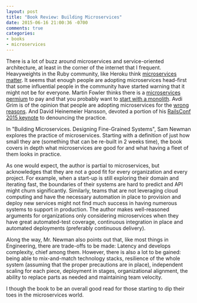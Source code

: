 ```yaml
---
layout: post
title: "Book Review: Building Microservices"
date: 2015-06-16 21:00:36 -0700
comments: true
categories:
- books
- microservices
---
```


There is a lot of buzz around microservices and service-oriented architecture, at least in the corner of the internet that I frequent. Heavyweights in the Ruby community, like Heroku think [microservices matter][3]. It seems that enough people are adopting microservices head-first that some influential people in the community have started warning that it might not be for everyone. Martin Fowler thinks there is a [microservices permium][2] to pay and that you probably want to [start with a monolith][1]. Avdi Grim is of the opinion that people are adopting microservices for the [wrong reasons][4]. And David Heinemeier Hansson, devoted a portion of his [RailsConf 2015 keynote][5] to denouncing the practice.

In "Building Microservices. Designing Fine-Grained Systems", Sam Newman explores the practice of microservices. Starting with a definition of just how small they are (something that can be re-built in 2 weeks time), the book covers in depth what microservices are good for and what having a fleet of them looks in practice.

As one would expect, the author is partial to microservices, but acknowledges that they are not a good fit for every organization and every project. For example, when a start-up is still exploring their domain and iterating fast, the boundaries of their systems are hard to predict and API might churn significantly. Similarly, teams that are not leveraging cloud computing and have the necessary automation in place to provision and deploy new services might not find much success in having numerous systems to support in production. The author makes well-reasoned arguments for organizations only considering microservices when they have great automated-test coverage, continuous integration in place and automated deployments (preferably continuous delivery).

Along the way, Mr. Newman also points out that, like most things in Engineering, there are trade-offs to be made: Latency and develops complexity, chief among them. However, there is also a lot to be gained: being able to mix-and-match technology stacks, resilience of the whole system (assuming that the proper precautions are in place), independent scaling for each piece, deployment in stages, organizational alignment, the ability to replace parts as needed and maintaining team velocity.

I though the book to be an overall good read for those starting to dip their toes in the microservices world.

[1]: http://martinfowler.com/bliki/MonolithFirst.html
[2]: http://martinfowler.com/bliki/MicroservicePremium.html
[3]: https://blog.heroku.com/archives/2015/1/20/why_microservices_matter
[4]: http://devblog.avdi.org/2014/11/19/frog-and-toad-willpower-and-microservice-architecture/
[5]: https://www.youtube.com/watch?v=KJVTM7mE1Cc
